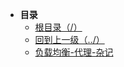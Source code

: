 * **目录**
  * [根目录（/）](/README)
  * [回到上一级（../）](/README)
  * [负载均衡-代理-杂记](/study/负载均衡-代理/负载均衡-代理-杂记)